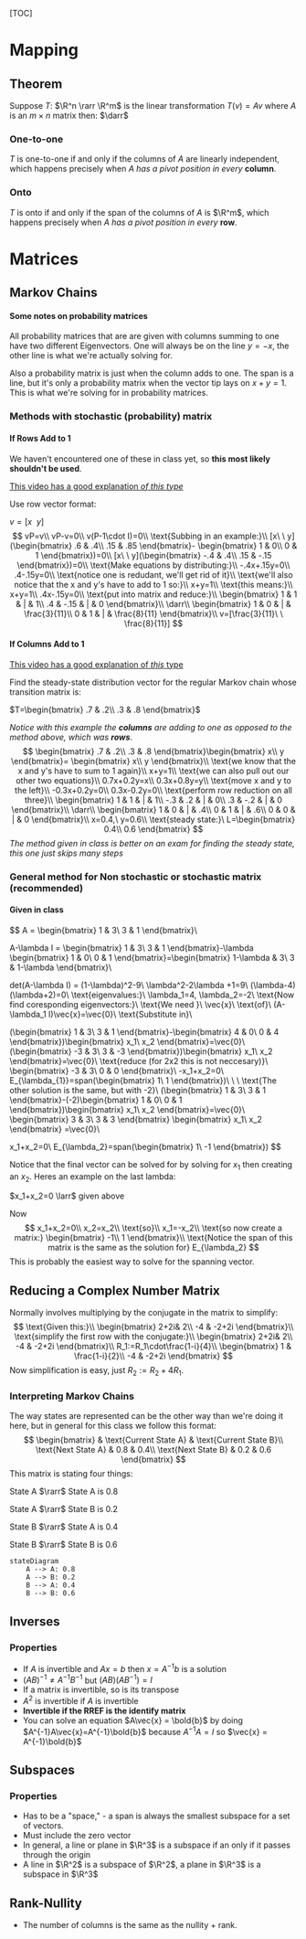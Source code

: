 [TOC]

# Mapping

## Theorem

Suppose *T*: $\R^n \rarr \R^m$ is the linear transformation $T(v)=Av$ where *A* is an $m\times n$ matrix then: $\darr$

### One-to-one

*T* is one-to-one if and only if the columns of *A* are linearly independent, which happens precisely when *A* *has a pivot position in every* **column**.

### Onto

*T* is onto if and only if the span of the columns of *A* is $\R^m$, which happens precisely when *A* *has a pivot position in every* **row**.

# Matrices

## Markov Chains

#### Some notes on probability matrices

All probability matrices that are are given with columns summing to one have two different Eigenvectors. One will always be on the line $y=-x$, the other line is what we're actually solving for.

Also a probability matrix is just when the column adds to one. The span is a line, but it's only a probability matrix when the vector tip lays on $x+y=1$. This is what we're solving for in probability matrices.

### Methods with **stochastic** (probability) matrix

#### If **Rows** Add to 1

We haven't encountered one of these in class yet, so **this most likely shouldn't be used**.

[This video has a good explanation *of this type*](https://www.youtube.com/watch?v=cP3c2PJ4UHg)

Use row vector format:

$v=[x\ \ y]$
$$
vP=v\\
vP-v=0\\
v(P-1\cdot I)=0\\
\text{Subbing in an example:}\\
[x\ \ y](\begin{bmatrix}
.6 & .4\\
.15 & .85
\end{bmatrix}-
\begin{bmatrix}
1 & 0\\
0 & 1
\end{bmatrix})=0\\
[x\ \ y](\begin{bmatrix}
-.4 & .4\\
.15 & -.15
\end{bmatrix})=0\\
\text{Make equations by distributing:}\\
-.4x+.15y=0\\
.4-.15y=0\\
\text{notice one is redudant, we'll get rid of it}\\
\text{we'll also notice that the x and y's have to add to 1 so:}\\
x+y=1\\
\text{this means:}\\
x+y=1\\
.4x-.15y=0\\
\text{put into matrix and reduce:}\\
\begin{bmatrix}
1 & 1 & | & 1\\
.4 & -.15 & | & 0
\end{bmatrix}\\
\darr\\
\begin{bmatrix}
1 & 0 & | & \frac{3}{11}\\
0 & 1 & | & \frac{8}{11}
\end{bmatrix}\\
v=[\frac{3}{11}\ \ \frac{8}{11}]
$$

#### If **Columns** Add to 1

[This video has a good explanation of *this* type](https://www.youtube.com/watch?v=8noldJCb86Y)

Find the steady-state distribution vector for the regular Markov chain whose transition matrix is:

$T=\begin{bmatrix}
.7 & .2\\
.3 & .8
\end{bmatrix}$

*Notice with this example the **columns** are adding to one as opposed to the method above, which was **rows***.
$$
\begin{bmatrix}
.7 & .2\\
.3 & .8
\end{bmatrix}\begin{bmatrix}
x\\
y
\end{bmatrix}=
\begin{bmatrix}
x\\
y
\end{bmatrix}\\
\text{we know that the x and y's have to sum to 1 again}\\
x+y=1\\
\text{we can also pull out our other two equations}\\
0.7x+0.2y=x\\
0.3x+0.8y=y\\
\text{move x and y to the left}\\
-0.3x+0.2y=0\\
0.3x-0.2y=0\\
\text{perform row reduction on all three}\\
\begin{bmatrix}
1 & 1 & | & 1\\
-.3 & .2 & | & 0\\
.3 & -.2 & | & 0
\end{bmatrix}\\
\darr\\
\begin{bmatrix}
1 & 0 & | & .4\\
0 & 1 & | & .6\\
0 & 0 & | & 0
\end{bmatrix}\\
x=0.4,\ y=0.6\\
\text{steady state:}\ L=\begin{bmatrix}
0.4\\
0.6
\end{bmatrix}
$$
*The method given in class is better on an exam for finding the steady state, this one just skips many steps*

### General method for **Non stochastic** **or** **stochastic** matrix (recommended)

#### Given in class

$$
A = \begin{bmatrix}
1 & 3\\
3 & 1
\end{bmatrix}\\

A-\lambda I = \begin{bmatrix}
1 & 3\\
3 & 1
\end{bmatrix}-\lambda \begin{bmatrix}
1 & 0\\
0 & 1
\end{bmatrix}=\begin{bmatrix}
1-\lambda & 3\\
3 & 1-\lambda
\end{bmatrix}\\

det(A-\lambda I) = (1-\lambda)^2-9\\
\lambda^2-2\lambda +1=9\\
(\lambda-4)(\lambda+2)=0\\
\text{eigenvalues:}\ \lambda_1=4, \lambda_2=-2\\
\text{Now find coresponding eigenvectors:}\\
\text{We need }\ \vec{x}\ \text{of}\ (A-\lambda_1 I)\vec{x}=\vec{0}\\
\text{Substitute in}\\

(\begin{bmatrix}
1 & 3\\
3 & 1
\end{bmatrix}-\begin{bmatrix}
4 & 0\\
0 & 4
\end{bmatrix})\begin{bmatrix}
x_1\\
x_2
\end{bmatrix}=\vec{0}\\
(\begin{bmatrix}
-3 & 3\\
3 & -3
\end{bmatrix})\begin{bmatrix}
x_1\\
x_2
\end{bmatrix}=\vec{0}\\
\text{reduce (for 2x2 this is not neccesary)}\\
\begin{bmatrix}
-3 & 3\\
0 & 0
\end{bmatrix}\\
-x_1+x_2=0\\
E_{\lambda_{1}}=span(\begin{bmatrix}
1\\
1
\end{bmatrix})\\
\\
\\
\text{The other solution is the same, but with -2}\\
(\begin{bmatrix}
1 & 3\\
3 & 1
\end{bmatrix}-(-2)\begin{bmatrix}
1 & 0\\
0 & 1
\end{bmatrix})\begin{bmatrix}
x_1\\
x_2
\end{bmatrix}=\vec{0}\\
\begin{bmatrix}
3 & 3\\
3 & 3
\end{bmatrix}
\begin{bmatrix}
x_1\\
x_2
\end{bmatrix} =\vec{0}\\

x_1+x_2=0\\
E_{\lambda_2}=span(\begin{bmatrix}
1\\
-1
\end{bmatrix})
$$

Notice that the final vector can be solved for by solving for $x_1$ then creating an $x_2$. Heres an example on the last lambda:

$x_1+x_2=0 \larr$ given above 

Now
$$
x_1+x_2=0\\
x_2=x_2\\
\text{so}\\
x_1=-x_2\\
\text{so now create a matrix:}
\begin{bmatrix}
-1\\
1
\end{bmatrix}\\
\text{Notice the span of this matrix is the same as the solution for} E_{\lambda_2}
$$
This is probably the easiest way to solve for the spanning vector.

## Reducing a Complex Number Matrix

Normally involves multiplying by the conjugate in the matrix to simplify:
$$
\text{Given this:}\\
\begin{bmatrix}
2+2i& 2\\
-4 & -2+2i
\end{bmatrix}\\
\text{simplify the first row with the conjugate:}\\
\begin{bmatrix}
2+2i& 2\\
-4 & -2+2i
\end{bmatrix}\\
R_1:=R_1\cdot\frac{1-i}{4}\\
\begin{bmatrix}
1 & \frac{1-i}{2}\\
-4 & -2+2i
\end{bmatrix}
$$
Now simplification is easy, just $R_2:=R_2+4R_1$.

### Interpreting Markov Chains

The way states are represented can be the other way than we're doing it here, but in general for this class we follow this format:
$$
\begin{bmatrix}
 & \text{Current State A} & \text{Current State B}\\
\text{Next State A} & 0.8 & 0.4\\
\text{Next State B} & 0.2 & 0.6
\end{bmatrix}
$$
This matrix is stating four things:

State A $\rarr$ State A is $0.8$

State A $\rarr$ State B is $0.2$

State B $\rarr$ State A is $0.4$

State B $\rarr$ State B is $0.6$

```mermaid
stateDiagram
	A --> A: 0.8
	A --> B: 0.2
	B --> A: 0.4
	B --> B: 0.6
```

## Inverses

### Properties

- If *A* is invertible and $Ax=b$ then $x=A^{-1}b$ is a solution
- $(AB)^{-1} \neq A^{-1}B^{-1}$ but $(AB)(AB^{-1})=I$
- If a matrix is invertible, so is its transpose
- $A^2$​ is invertible if *A* is invertible
- **Invertible if the RREF is the identify matrix**
- You can solve an equation $A\vec{x} = \bold{b}$ by doing $A^{-1}A\vec{x}=A^{-1}\bold{b}$ because $A^{-1}A = I$ so $\vec{x} = A^{-1}\bold{b}$

## Subspaces

### Properties

- Has to be a "space," - a span is always the smallest subspace for a set of vectors.
- Must include the zero vector
- In general, a line or plane in $\R^3$ is a subspace if an only if it passes through the origin
- A line in $\R^2$ is a subspace of $\R^2$, a plane in $\R^3$ is a subspace in $\R^3$

## Rank-Nullity

- The number of columns is the same as the nullity + rank.